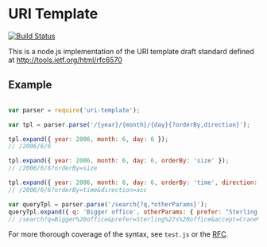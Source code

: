 # URI Template

[![Build Status](https://secure.travis-ci.org/grncdr/uri-template.png?branch=master)](http://travis-ci.org/grncdr/uri-template)

This is a node.js implementation of the URI template draft standard
defined at http://tools.ietf.org/html/rfc6570

## Example

```javascript

var parser = require('uri-template');

var tpl = parser.parse('/{year}/{month}/{day}{?orderBy,direction}');

tpl.expand({ year: 2006, month: 6, day: 6 });
// /2006/6/6

tpl.expand({ year: 2006, month: 6, day: 6, orderBy: 'size' });
// /2006/6/6?orderBy=size

tpl.expand({ year: 2006, month: 6, day: 6, orderBy: 'time', direction: 'asc' });
// /2006/6/6?orderBy=time&direction=asc

var queryTpl = parser.parse('/search{?q,*otherParams}');
queryTpl.expand({ q: 'Bigger office', otherParams: { prefer: "Sterling's office", accept: "Crane's office" }});
// /search?q=Bigger%20office&prefer=Sterling%27s%20office&accept=Crane%27s%20office
```

For more thorough coverage of the syntax, see `test.js` or the
[RFC](http://tools.ietf.org/html/rfc6570).
